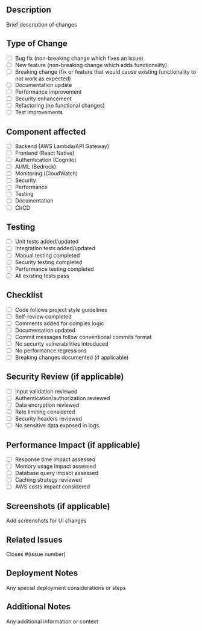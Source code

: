 ## Description
Brief description of changes

## Type of Change
- [ ] Bug fix (non-breaking change which fixes an issue)
- [ ] New feature (non-breaking change which adds functionality)
- [ ] Breaking change (fix or feature that would cause existing functionality to not work as expected)
- [ ] Documentation update
- [ ] Performance improvement
- [ ] Security enhancement
- [ ] Refactoring (no functional changes)
- [ ] Test improvements

## Component affected
- [ ] Backend (AWS Lambda/API Gateway)
- [ ] Frontend (React Native)
- [ ] Authentication (Cognito)
- [ ] AI/ML (Bedrock)
- [ ] Monitoring (CloudWatch)
- [ ] Security
- [ ] Performance
- [ ] Testing
- [ ] Documentation
- [ ] CI/CD

## Testing
- [ ] Unit tests added/updated
- [ ] Integration tests added/updated
- [ ] Manual testing completed
- [ ] Security testing completed
- [ ] Performance testing completed
- [ ] All existing tests pass

## Checklist
- [ ] Code follows project style guidelines
- [ ] Self-review completed
- [ ] Comments added for complex logic
- [ ] Documentation updated
- [ ] Commit messages follow conventional commits format
- [ ] No security vulnerabilities introduced
- [ ] No performance regressions
- [ ] Breaking changes documented (if applicable)

## Security Review (if applicable)
- [ ] Input validation reviewed
- [ ] Authentication/authorization reviewed
- [ ] Data encryption reviewed
- [ ] Rate limiting considered
- [ ] Security headers reviewed
- [ ] No sensitive data exposed in logs

## Performance Impact (if applicable)
- [ ] Response time impact assessed
- [ ] Memory usage impact assessed
- [ ] Database query impact assessed
- [ ] Caching strategy reviewed
- [ ] AWS costs impact considered

## Screenshots (if applicable)
Add screenshots for UI changes

## Related Issues
Closes #(issue number)

## Deployment Notes
Any special deployment considerations or steps

## Additional Notes
Any additional information or context